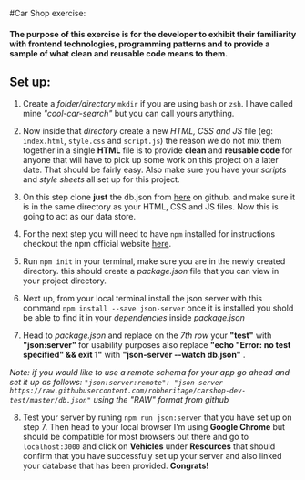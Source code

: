 #Car Shop exercise:

#### The purpose of this exercise is for the developer to exhibit their familiarity with frontend technologies, programming patterns and to provide a sample of what clean and reusable code means to them.

## Set up:

1. Create a *folder/directory* `mkdir` if you are using `bash` or `zsh`. I have called mine *"cool-car-search"* but you can call yours anything.

2. Now inside that *directory* create a new *HTML, CSS and JS* file (eg: `index.html`, `style.css` and `script.js`) the reason we do not mix them together in a single **HTML** file is to provide **clean** and **reusable code** for anyone that will have to pick up some work on this project on a later date. That should be fairly easy. Also make sure you have your *scripts* and *style sheets* all set up for this project.

3. On this step clone **just** the db.json from [here](https://github.com/robheritage/carshop-dev-test) on github. and make sure it is in the same directory as your HTML, CSS and JS files. Now this is going to act as our data store.

4. For the next step you will need to have `npm` installed for instructions checkout the npm official website [here](https://www.npmjs.com/). 

5. Run `npm init` in your terminal, make sure you are in the newly created directory. this should create a *package.json* file that you can view in your project directory.

6. Next up, from your local terminal install the json server with this command `npm install --save json-server` once it is installed you shold be able to find it in your *dependencies* inside *package.json*

7. Head to *package.json* and replace on the *7th row* your **"test"** with **"json:server"** for usability purposes also replace **"echo \"Error: no test specified\" && exit 1"** with **"json-server --watch db.json"** . 

*Note: if you would like to use a remote schema for your app go ahead and set it up as follows: `"json:server:remote": "json-server https://raw.githubusercontent.com/robheritage/carshop-dev-test/master/db.json"` using the "RAW" format from github*

8. Test your server by runing `npm run json:server` that you have set up on step 7. Then head to your local browser I'm using **Google Chrome** but should be compatible for most browsers out there and go to `localhost:3000` and click on **Vehicles** under **Resources** that should confirm that you have successfuly set up your server and also linked your database that has been provided. **Congrats!**
